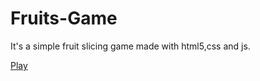 # Fruits-Game
It's a simple fruit slicing game made with html5,css and js.

<a href="https://www.fruitsslicinggame.netlify.app"> Play </a>
